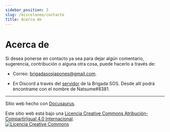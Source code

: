 ```yaml
---
sidebar_position: 3
slug: /miscelaneo/contacto
title: Acerca de
---
```

# Acerca de

Si desea ponerse en contacto ya sea para dejar algún comentario, sugerencia, contribución o alguna otra cosa, puede hacerlo a través de:

- Correo: <brigadasosjapones@gmail.com>.

- En Discord a través del [servidor](https://discord.gg/ajWm26ADEj) de la Brigada SOS. Desde allí podrá encontrame con el nombre de Natsume#8381.


--- 
Sitio web hecho con [Docusaurus](https://docusaurus.io/).

Este sitio web está bajo una <a rel="license" href="http://creativecommons.org/licenses/by-sa/4.0/">Licencia Creative Commons Atribución-CompartirIgual 4.0 Internacional</a>.<br/><a rel="license" href="http://creativecommons.org/licenses/by-sa/4.0/"><img alt="Licencia Creative Commons" src="https://i.creativecommons.org/l/by-sa/4.0/88x31.png" /></a>

